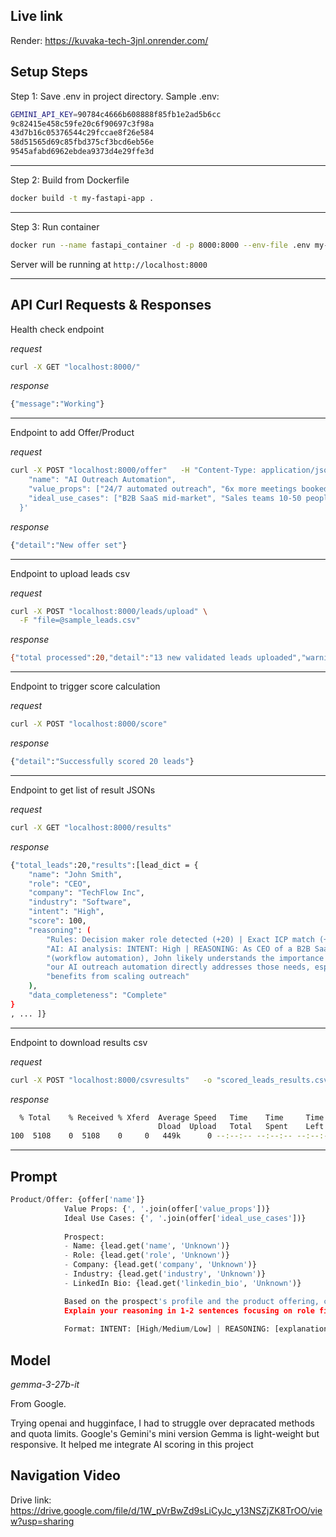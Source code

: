 ## Live link

Render: https://kuvaka-tech-3jnl.onrender.com/

## Setup Steps

Step 1: Save .env in project directory.
Sample .env:
```bash
GEMINI_API_KEY=90784c4666b608888f85fb1e2ad5b6cc
9c82415e458c59fe20c6f90697c3f98a
43d7b16c05376544c29fccae8f26e584
58d51565d69c85fbd375cf3bcd6eb56e
9545afabd6962ebdea9373d4e29ffe3d
```

---

Step 2: Build from Dockerfile
```bash
docker build -t my-fastapi-app .
```

---

Step 3: Run container
```bash
docker run --name fastapi_container -d -p 8000:8000 --env-file .env my-fastapi-app
```

Server will be running at `http://localhost:8000`

---

## API Curl Requests & Responses

Health check endpoint

_request_
```bash
curl -X GET "localhost:8000/"
```

_response_
```bash
{"message":"Working"}
```

---

Endpoint to add Offer/Product

_request_
```bash
curl -X POST "localhost:8000/offer"   -H "Content-Type: application/json"   -d '{
    "name": "AI Outreach Automation",
    "value_props": ["24/7 automated outreach", "6x more meetings booked", "Personalized messaging at scale"],
    "ideal_use_cases": ["B2B SaaS mid-market", "Sales teams 10-50 people", "Companies doing $1M-10M ARR"]
  }'
```

_response_
```bash
{"detail":"New offer set"}
```

---

Endpoint to upload leads csv

_request_
```bash
curl -X POST "localhost:8000/leads/upload" \
  -F "file=@sample_leads.csv"
```

_response_
```bash
{"total processed":20,"detail":"13 new validated leads uploaded","warnings":"7 row(s) have missing/invalid data"}
```

---

Endpoint to trigger score calculation

_request_
```bash
curl -X POST "localhost:8000/score"
```

_response_
```bash
{"detail":"Successfully scored 20 leads"}
```

---

Endpoint to get list of result JSONs

_request_
```bash
curl -X GET "localhost:8000/results"
```

_response_
```bash
{"total_leads":20,"results":[lead_dict = {
    "name": "John Smith",
    "role": "CEO",
    "company": "TechFlow Inc",
    "industry": "Software",
    "intent": "High",
    "score": 100,
    "reasoning": (
        "Rules: Decision maker role detected (+20) | Exact ICP match (+20) | Complete profile (+10) | "
        "AI: AI analysis: INTENT: High | REASONING: As CEO of a B2B SaaS company in a related space "
        "(workflow automation), John likely understands the importance of sales efficiency and growth – "
        "our AI outreach automation directly addresses those needs, especially given his company size likely "
        "benefits from scaling outreach"
    ),
    "data_completeness": "Complete"
}
, ... ]}
```

---

Endpoint to download results csv

_request_
```bash
curl -X POST "localhost:8000/csvresults"   -o "scored_leads_results.csv"
```

_response_
```bash
  % Total    % Received % Xferd  Average Speed   Time    Time     Time  Current
                                 Dload  Upload   Total   Spent    Left  Speed
100  5108    0  5108    0     0   449k      0 --:--:-- --:--:-- --:--:--  498k
```

---

## Prompt

```Python
Product/Offer: {offer['name']}
            Value Props: {', '.join(offer['value_props'])}
            Ideal Use Cases: {', '.join(offer['ideal_use_cases'])}
            
            Prospect:
            - Name: {lead.get('name', 'Unknown')}
            - Role: {lead.get('role', 'Unknown')}
            - Company: {lead.get('company', 'Unknown')}
            - Industry: {lead.get('industry', 'Unknown')}
            - LinkedIn Bio: {lead.get('linkedin_bio', 'Unknown')}

            Based on the prospect's profile and the product offering, classify their buying intent as High, Medium, or Low.
            Explain your reasoning in 1-2 sentences focusing on role fit, industry alignment, and potential need.
            
            Format: INTENT: [High/Medium/Low] | REASONING: [explanation]
```

## Model

_gemma-3-27b-it_

From Google.

Trying openai and hugginface, I had to struggle over depracated methods and quota limits. Google's Gemini's mini version Gemma is light-weight but responsive. It helped me integrate AI scoring in this project

## Navigation Video

Drive link: https://drive.google.com/file/d/1W_pVrBwZd9sLiCyJc_y13NSZjZK8TrOO/view?usp=sharing